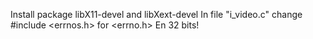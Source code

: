 Install package libX11-devel and libXext-devel
In file "i_video.c" change #include <errnos.h> for <errno.h>
En 32 bits!